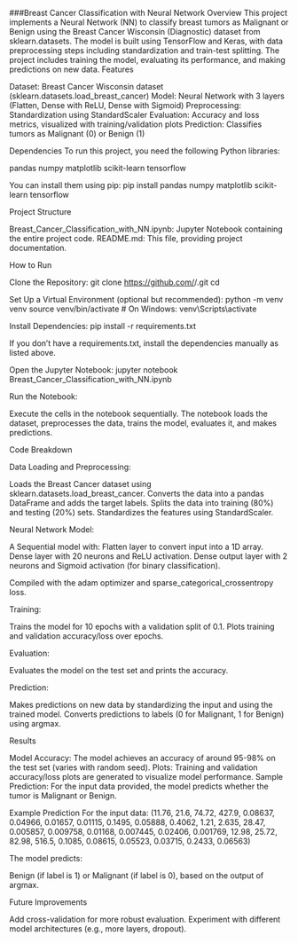 ###Breast Cancer Classification with Neural Network
Overview
This project implements a Neural Network (NN) to classify breast tumors as Malignant or Benign using the Breast Cancer Wisconsin (Diagnostic) dataset from sklearn.datasets. The model is built using TensorFlow and Keras, with data preprocessing steps including standardization and train-test splitting. The project includes training the model, evaluating its performance, and making predictions on new data.
Features

Dataset: Breast Cancer Wisconsin dataset (sklearn.datasets.load_breast_cancer)
Model: Neural Network with 3 layers (Flatten, Dense with ReLU, Dense with Sigmoid)
Preprocessing: Standardization using StandardScaler
Evaluation: Accuracy and loss metrics, visualized with training/validation plots
Prediction: Classifies tumors as Malignant (0) or Benign (1)

Dependencies
To run this project, you need the following Python libraries:

pandas
numpy
matplotlib
scikit-learn
tensorflow

You can install them using pip:
pip install pandas numpy matplotlib scikit-learn tensorflow

Project Structure

Breast_Cancer_Classification_with_NN.ipynb: Jupyter Notebook containing the entire project code.
README.md: This file, providing project documentation.

How to Run

Clone the Repository:
git clone https://github.com/<your-username>/<your-repo-name>.git
cd <your-repo-name>


Set Up a Virtual Environment (optional but recommended):
python -m venv venv
source venv/bin/activate  # On Windows: venv\Scripts\activate


Install Dependencies:
pip install -r requirements.txt

If you don’t have a requirements.txt, install the dependencies manually as listed above.

Open the Jupyter Notebook:
jupyter notebook Breast_Cancer_Classification_with_NN.ipynb


Run the Notebook:

Execute the cells in the notebook sequentially.
The notebook loads the dataset, preprocesses the data, trains the model, evaluates it, and makes predictions.



Code Breakdown

Data Loading and Preprocessing:

Loads the Breast Cancer dataset using sklearn.datasets.load_breast_cancer.
Converts the data into a pandas DataFrame and adds the target labels.
Splits the data into training (80%) and testing (20%) sets.
Standardizes the features using StandardScaler.


Neural Network Model:

A Sequential model with:
Flatten layer to convert input into a 1D array.
Dense layer with 20 neurons and ReLU activation.
Dense output layer with 2 neurons and Sigmoid activation (for binary classification).


Compiled with the adam optimizer and sparse_categorical_crossentropy loss.


Training:

Trains the model for 10 epochs with a validation split of 0.1.
Plots training and validation accuracy/loss over epochs.


Evaluation:

Evaluates the model on the test set and prints the accuracy.


Prediction:

Makes predictions on new data by standardizing the input and using the trained model.
Converts predictions to labels (0 for Malignant, 1 for Benign) using argmax.



Results

Model Accuracy: The model achieves an accuracy of around 95-98% on the test set (varies with random seed).
Plots: Training and validation accuracy/loss plots are generated to visualize model performance.
Sample Prediction:
For the input data provided, the model predicts whether the tumor is Malignant or Benign.



Example Prediction
For the input data:
(11.76, 21.6, 74.72, 427.9, 0.08637, 0.04966, 0.01657, 0.01115, 0.1495, 0.05888, 0.4062, 1.21, 2.635, 28.47, 0.005857, 0.009758, 0.01168, 0.007445, 0.02406, 0.001769, 12.98, 25.72, 82.98, 516.5, 0.1085, 0.08615, 0.05523, 0.03715, 0.2433, 0.06563)

The model predicts:

Benign (if label is 1) or Malignant (if label is 0), based on the output of argmax.

Future Improvements

Add cross-validation for more robust evaluation.
Experiment with different model architectures (e.g., more layers, dropout).

